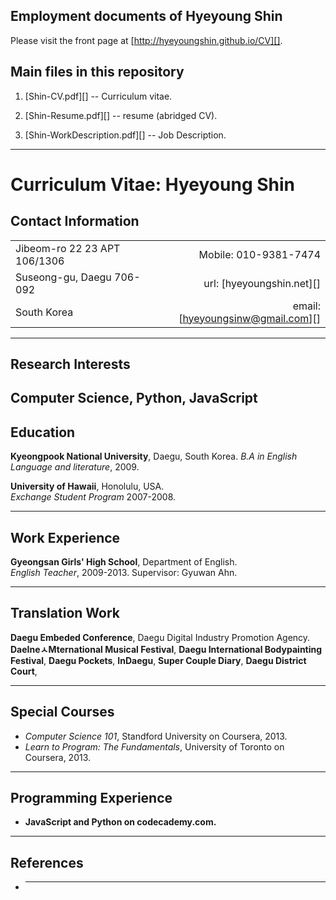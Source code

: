 ## Employment documents of Hyeyoung Shin

Please visit the front page at [http://hyeyoungshin.github.io/CV][].

## Main files in this repository

1.  [Shin-CV.pdf][] -- Curriculum vitae.

2.  [Shin-Resume.pdf][] -- resume (abridged CV).

3.  [Shin-WorkDescription.pdf][] -- Job Description.

-------------------------------------------------------------------------------------------

**Curriculum Vitae: Hyeyoung Shin**
===================================


## Contact Information 
|                             |                   |
|-----------------------------|------------------:|
|Jibeom-ro 22 23 APT 106/1306 | Mobile: 010-9381-7474 |
|Suseong-gu, Daegu 706-092    | url: [hyeyoungshin.net][]|
|South Korea                  | email: [hyeyoungsinw@gmail.com][]|

----------------------------------------------------------------------------
## Research Interests
Computer Science, Python, JavaScript 
----------------------------------------------------------------------------
## Education
**Kyeongpook National University**, Daegu, South Korea.
*B.A in English Language and literature*, 2009.  

**University of Hawaii**, Honolulu, USA.    
*Exchange Student Program* 2007-2008.    

----------------------------------------------------------------------------
## Work Experience
**Gyeongsan Girls' High School**, Department of English.  
*English Teacher*, 2009-2013.  Supervisor: Gyuwan Ahn.  

----------------------------------------------------------------------------
## Translation Work
**Daegu Embeded Conference**, Daegu Digital Industry Promotion Agency.
**DaeIneㅅMternational Musical Festival**,
**Daegu International Bodypainting Festival**,
**Daegu Pockets**,
**InDaegu**,
**Super Couple Diary**,
**Daegu District Court**, 

----------------------------------------------------------------------------
## Special Courses
+ *Computer Science 101*, Standford University on Coursera, 2013.
+ *Learn to Program: The Fundamentals*, University of Toronto on Coursera, 2013.

----------------------------------------------------------------------------
## Programming Experience
+ **JavaScript and Python on codecademy.com.**

------------------------------------------------
## References
+ ****  

[DeMeo-CV.pdf]: https://github.com/williamdemeo/CV/raw/master/cv/DeMeo-CV.pdf
[DeMeo-Resume.pdf]: https://github.com/williamdemeo/CV/raw/master/cv/DeMeo-Resume.pdf
[DeMeo-Research.pdf]: https://github.com/williamdemeo/CV/raw/master/other/research/DeMeo-Research.pdf
[DeMeo-Teaching.pdf]: https://github.com/williamdemeo/CV/raw/master/other/teaching/DeMeo-Teaching.pdf
[Workshop on Computational Universal Algebra]: http://universalalgebra.wordpress.com/meetings/2013-workshop-on-computational-universal-algebra/
[abstract]: http://www.ams.org/amsmtgs/2160_abstracts/1096-c5-2578.pdf
[project url]: http://soundmath.github.io/GroupSound/
[CS184: Startup Engineering]: https://class.coursera.org/startup-001/class
[Functional Programming Principles in Scala]: https://class.coursera.org/progfun-003/class
[GAP routines]: https://github.com/williamdemeo/Overalgebras
[Java package]: https://github.com/williamdemeo/Czerny
[Jython programs]: https://github.com/williamdemeo/Aljebra
[Utility programs]: http://uacalc.github.io/UACalc/
[williamdemeo.org]: http://williamdemeo.org
[williamdemeo at gmail]: mailto:williamdemeo@gmail.com
[universalalgebra.org]: http://universalalgebra.org
[williamdemeo.github.io/CV]: http://williamdemeo.github.io/CV